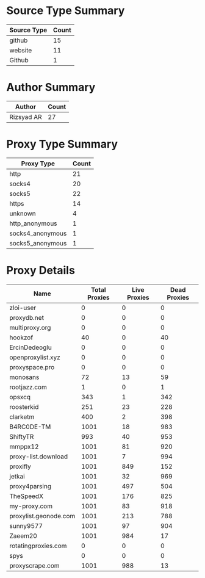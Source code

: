 # Source Type Summary

| Source Type | Count |
|-------------|-------|
| github | 15 |
| website | 11 |
| Github | 1 |


# Author Summary

| Author | Count |
|--------|-------|
| Rizsyad AR | 27 |


# Proxy Type Summary

| Proxy Type | Count |
|------------|-------|
| http | 21 |
| socks4 | 20 |
| socks5 | 22 |
| https | 14 |
| unknown | 4 |
| http_anonymous | 1 |
| socks4_anonymous | 1 |
| socks5_anonymous | 1 |


# Proxy Details

| Name | Total Proxies | Live Proxies | Dead Proxies |
|------|---------------|--------------|---------------|
| zloi-user | 0 | 0 | 0 |
| proxydb.net | 0 | 0 | 0 |
| multiproxy.org | 0 | 0 | 0 |
| hookzof | 40 | 0 | 40 |
| ErcinDedeoglu | 0 | 0 | 0 |
| openproxylist.xyz | 0 | 0 | 0 |
| proxyspace.pro | 0 | 0 | 0 |
| monosans | 72 | 13 | 59 |
| rootjazz.com | 1 | 0 | 1 |
| opsxcq | 343 | 1 | 342 |
| roosterkid | 251 | 23 | 228 |
| clarketm | 400 | 2 | 398 |
| B4RC0DE-TM | 1001 | 18 | 983 |
| ShiftyTR | 993 | 40 | 953 |
| mmppx12 | 1001 | 81 | 920 |
| proxy-list.download | 1001 | 7 | 994 |
| proxifly | 1001 | 849 | 152 |
| jetkai | 1001 | 32 | 969 |
| proxy4parsing | 1001 | 497 | 504 |
| TheSpeedX | 1001 | 176 | 825 |
| my-proxy.com | 1001 | 83 | 918 |
| proxylist.geonode.com | 1001 | 213 | 788 |
| sunny9577 | 1001 | 97 | 904 |
| Zaeem20 | 1001 | 984 | 17 |
| rotatingproxies.com | 0 | 0 | 0 |
| spys | 0 | 0 | 0 |
| proxyscrape.com | 1001 | 988 | 13 |
